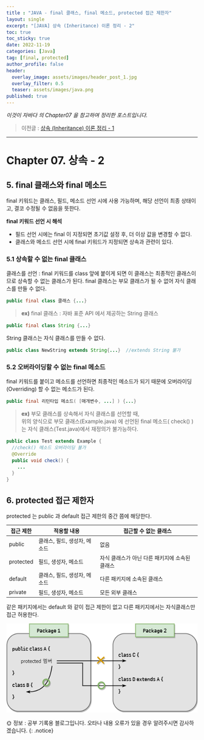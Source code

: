 ```yaml
---
title : "JAVA - final 클래스, final 메소드, protected 접근 제한자"
layout: single
excerpt: "[JAVA] 상속 (Inheritance) 이론 정리 - 2"
toc: true
toc_sticky: true
date: 2022-11-19
categories: [Java]
tag: [final, protected]
author_profile: false
header:
  overlay_image: assets/images/header_post_1.jpg
  overlay_filter: 0.5 
  teaser: assets/images/java.png
published: true
---
```


*<i class="fa fa-info-circle" aria-hidden="true"></i> 이것이 자바다 의 Chapter07 을 참고하여 정리한 포스트입니다.*  

> 이전글
: [상속 (Inheritance) 이론 정리 - 1](./2022-11-18-Inheritance_01.md)  

---

# Chapter 07. 상속 - 2

## 5. final 클래스와 final 메소드   

final 키워드는 클래스, 필드, 메소드 선언 시에 사용 가능하며, 해당 선언이 최종 상태이고, 결코 수정될 수 없음을 뜻한다.  

**final 키워드 선언 시 해석**  
  - 필드 선언 시에는 final 이 지정되면 초기값 설정 후, 더 이상 값을 변경할 수 없다.  
  - 클래스와 메소드 선언 시에 final 키워드가 지정되면 상속과 관련이 있다. 

### 5.1 상속할 수 없는 final 클래스   
클래스를 선언 : final 키워드를 class 앞에 붙이게 되면 이 클래스는 최종적인 클래스이므로 상속할 수 없는 클래스가 된다. 
final 클래스는 부모 클래스가 될 수 없어 자식 클래스를 만들 수 없다.  
```java
public final class 클래스 {...}
```  

> **ex)** final 클래스 : 자바 표준 API 에서 제공하는 String 클래스
  ```java
  public final class String {...}
  ```  
String 클래스는 자식 클래스를 만들 수 없다.
  ```java
  public class NewString extends String{...}  //extends String 불가 
  ```

### 5.2 오버라이딩할 수 없는 final 메소드   
final 키워드를 붙이고 메소드를 선언하면 최종적인 메소드가 되기 때문에 오버라이딩(Overriding) 할 수 없는 메소드가 된다.   
```java
public final 리턴타입 메소드( [매개변수, ...] ) {...}
```
> **ex)** 부모 클래스를 상속해서 자식 클래스를 선언할 때,  
위의 양식으로 부모 클래스(Example.java) 에 선언된 final 메소드( check() )는 자식 클래스(Test.java)에서 재정의가 불가능하다.  

```java
public class Test extends Example {
  //check() 메소드 오버라이딩 불가
  @Override
  public void check() {
    ...
  }
}
```

## 6. protected 접근 제한자  
protected 는 public 과 default 접근 제한의 중간 쯤에 해당한다.  

| 접근 제한 | 적용할 내용 | 접근할 수 없는 클래스 |
|----------|-------------|---------------------|
| public | 클래스, 필드, 생성자, 메소드 | 없음 |
| protected | 필드, 생성자, 메소드 | 자식 클래스가 아닌 다른 패키지에 소속된 클래스 |
| default | 클래스, 필드, 생성자, 메소드 | 다른 패키지에 소속된 클래스 |
| private | 필드, 생성자, 메소드 | 모든 외부 클래스 |

같은 패키지에서는 default 와 같이 접근 제한이 없고 다른 패키지에서는 자식클래스만 접근 허용한다.  
<center><img src="/images/2022-11-18-java_Inheritance/protected.png"></center>  

🌞 정보 : 공부 기록용 블로그입니다. 오타나 내용 오류가 있을 경우 알려주시면 감사하겠습니다.
{: .notice}
